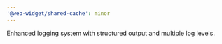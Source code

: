 ```yaml
---
'@web-widget/shared-cache': minor
---
```


Enhanced logging system with structured output and multiple log levels.
